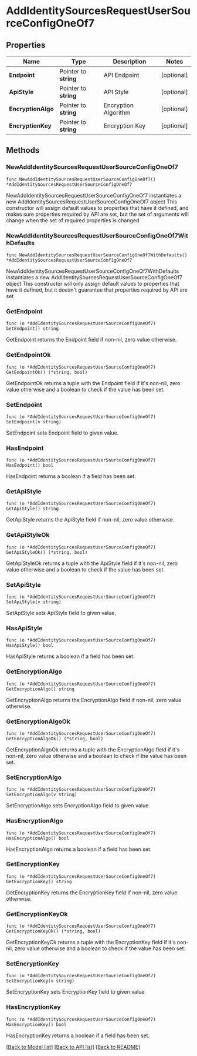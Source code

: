 # AddIdentitySourcesRequestUserSourceConfigOneOf7

## Properties

Name | Type | Description | Notes
------------ | ------------- | ------------- | -------------
**Endpoint** | Pointer to **string** | API Endpoint | [optional] 
**ApiStyle** | Pointer to **string** | API Style | [optional] 
**EncryptionAlgo** | Pointer to **string** | Encryption Algorithm | [optional] 
**EncryptionKey** | Pointer to **string** | Encryption Key | [optional] 

## Methods

### NewAddIdentitySourcesRequestUserSourceConfigOneOf7

`func NewAddIdentitySourcesRequestUserSourceConfigOneOf7() *AddIdentitySourcesRequestUserSourceConfigOneOf7`

NewAddIdentitySourcesRequestUserSourceConfigOneOf7 instantiates a new AddIdentitySourcesRequestUserSourceConfigOneOf7 object
This constructor will assign default values to properties that have it defined,
and makes sure properties required by API are set, but the set of arguments
will change when the set of required properties is changed

### NewAddIdentitySourcesRequestUserSourceConfigOneOf7WithDefaults

`func NewAddIdentitySourcesRequestUserSourceConfigOneOf7WithDefaults() *AddIdentitySourcesRequestUserSourceConfigOneOf7`

NewAddIdentitySourcesRequestUserSourceConfigOneOf7WithDefaults instantiates a new AddIdentitySourcesRequestUserSourceConfigOneOf7 object
This constructor will only assign default values to properties that have it defined,
but it doesn't guarantee that properties required by API are set

### GetEndpoint

`func (o *AddIdentitySourcesRequestUserSourceConfigOneOf7) GetEndpoint() string`

GetEndpoint returns the Endpoint field if non-nil, zero value otherwise.

### GetEndpointOk

`func (o *AddIdentitySourcesRequestUserSourceConfigOneOf7) GetEndpointOk() (*string, bool)`

GetEndpointOk returns a tuple with the Endpoint field if it's non-nil, zero value otherwise
and a boolean to check if the value has been set.

### SetEndpoint

`func (o *AddIdentitySourcesRequestUserSourceConfigOneOf7) SetEndpoint(v string)`

SetEndpoint sets Endpoint field to given value.

### HasEndpoint

`func (o *AddIdentitySourcesRequestUserSourceConfigOneOf7) HasEndpoint() bool`

HasEndpoint returns a boolean if a field has been set.

### GetApiStyle

`func (o *AddIdentitySourcesRequestUserSourceConfigOneOf7) GetApiStyle() string`

GetApiStyle returns the ApiStyle field if non-nil, zero value otherwise.

### GetApiStyleOk

`func (o *AddIdentitySourcesRequestUserSourceConfigOneOf7) GetApiStyleOk() (*string, bool)`

GetApiStyleOk returns a tuple with the ApiStyle field if it's non-nil, zero value otherwise
and a boolean to check if the value has been set.

### SetApiStyle

`func (o *AddIdentitySourcesRequestUserSourceConfigOneOf7) SetApiStyle(v string)`

SetApiStyle sets ApiStyle field to given value.

### HasApiStyle

`func (o *AddIdentitySourcesRequestUserSourceConfigOneOf7) HasApiStyle() bool`

HasApiStyle returns a boolean if a field has been set.

### GetEncryptionAlgo

`func (o *AddIdentitySourcesRequestUserSourceConfigOneOf7) GetEncryptionAlgo() string`

GetEncryptionAlgo returns the EncryptionAlgo field if non-nil, zero value otherwise.

### GetEncryptionAlgoOk

`func (o *AddIdentitySourcesRequestUserSourceConfigOneOf7) GetEncryptionAlgoOk() (*string, bool)`

GetEncryptionAlgoOk returns a tuple with the EncryptionAlgo field if it's non-nil, zero value otherwise
and a boolean to check if the value has been set.

### SetEncryptionAlgo

`func (o *AddIdentitySourcesRequestUserSourceConfigOneOf7) SetEncryptionAlgo(v string)`

SetEncryptionAlgo sets EncryptionAlgo field to given value.

### HasEncryptionAlgo

`func (o *AddIdentitySourcesRequestUserSourceConfigOneOf7) HasEncryptionAlgo() bool`

HasEncryptionAlgo returns a boolean if a field has been set.

### GetEncryptionKey

`func (o *AddIdentitySourcesRequestUserSourceConfigOneOf7) GetEncryptionKey() string`

GetEncryptionKey returns the EncryptionKey field if non-nil, zero value otherwise.

### GetEncryptionKeyOk

`func (o *AddIdentitySourcesRequestUserSourceConfigOneOf7) GetEncryptionKeyOk() (*string, bool)`

GetEncryptionKeyOk returns a tuple with the EncryptionKey field if it's non-nil, zero value otherwise
and a boolean to check if the value has been set.

### SetEncryptionKey

`func (o *AddIdentitySourcesRequestUserSourceConfigOneOf7) SetEncryptionKey(v string)`

SetEncryptionKey sets EncryptionKey field to given value.

### HasEncryptionKey

`func (o *AddIdentitySourcesRequestUserSourceConfigOneOf7) HasEncryptionKey() bool`

HasEncryptionKey returns a boolean if a field has been set.


[[Back to Model list]](../README.md#documentation-for-models) [[Back to API list]](../README.md#documentation-for-api-endpoints) [[Back to README]](../README.md)


